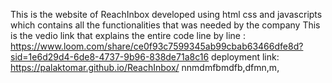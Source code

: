 This is the website of ReachInbox developed using html css and javascripts which contains all the functionalities that was needed by the company
This is the vedio link that explains the entire code line by line : https://www.loom.com/share/ce0f93c7599345ab99cbab63466dfe8d?sid=1e6d29d4-6de8-4737-9b96-838de71a8c16
deployment link:  https://palaktomar.github.io/ReachInbox/
nnmdmfbmdfb,dfmn,m,



